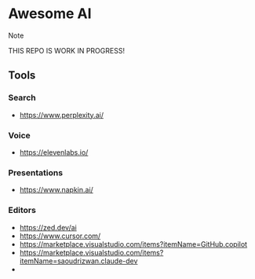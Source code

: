 # Awesome AI

> [!NOTE]  
> THIS REPO IS WORK IN PROGRESS!


## Tools 
### Search
- https://www.perplexity.ai/

### Voice
- https://elevenlabs.io/

### Presentations
- https://www.napkin.ai/

### Editors
- https://zed.dev/ai
- https://www.cursor.com/
- https://marketplace.visualstudio.com/items?itemName=GitHub.copilot
- https://marketplace.visualstudio.com/items?itemName=saoudrizwan.claude-dev
- 
